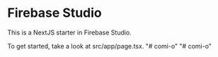 # Firebase Studio

This is a NextJS starter in Firebase Studio.

To get started, take a look at src/app/page.tsx.
"# comi-o" 
"# comi-o"  
